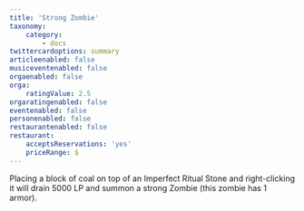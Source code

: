 ```yaml
---
title: 'Strong Zombie'
taxonomy:
    category:
        - docs
twittercardoptions: summary
articleenabled: false
musiceventenabled: false
orgaenabled: false
orga:
    ratingValue: 2.5
orgaratingenabled: false
eventenabled: false
personenabled: false
restaurantenabled: false
restaurant:
    acceptsReservations: 'yes'
    priceRange: $
---
```


Placing a block of coal on top of an Imperfect Ritual Stone and right-clicking it will drain 5000 LP and summon a strong Zombie (this zombie has 1 armor).

